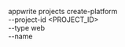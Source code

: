 appwrite projects create-platform \
    --project-id <PROJECT_ID> \
    --type web \
    --name <NAME>
